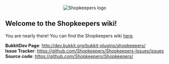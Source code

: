 <p align="center">
  <img src="https://github.com/Shopkeepers/Shopkeepers/wiki/images/logos/shopkeepers_logo_small_with_text.png?raw=true" alt="Shopkeepers logo"/>
</p>

## Welcome to the Shopkeepers wiki!

You are nearly there! You can find the Shopkeepers wiki [here](https://github.com/Shopkeepers/Shopkeepers-Wiki/wiki).

**BukkitDev Page**: http://dev.bukkit.org/bukkit-plugins/shopkeepers/  
**Issue Tracker**: https://github.com/Shopkeepers/Shopkeepers-Issues/issues  
**Source code**: https://github.com/Shopkeepers/Shopkeepers/  
